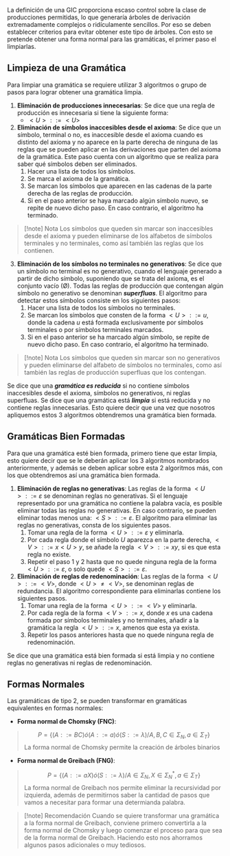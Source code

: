 La definición de una GIC proporciona escaso control sobre la clase de producciones permitidas, lo que generaría árboles de derivación extremadamente complejos o ridículamente sencillos. Por eso se deben establecer criterios para evitar obtener este tipo de árboles. Con esto se pretende obtener una forma normal para las gramáticas, el primer paso el limpiarlas.

## Limpieza de una Gramática

Para limpiar una gramática se requiere utilizar 3 algoritmos o grupo de pasos para lograr obtener una gramática limpia.

1. **Eliminación de producciones innecesarias**: Se dice que una regla de producción es innecesaria si tiene la siguiente forma:
	- $<U>::= <U>$
2. **Eliminación de símbolos inaccesibles desde el axioma**: Se dice que un símbolo, terminal o no, es inaccesible desde el axioma cuando es distinto del axioma y no aparece en la parte derecha de ninguna de las reglas que se pueden aplicar en las derivaciones que parten del axioma de la gramática. Este paso cuenta con un algoritmo que se realiza para saber qué símbolos deben ser eliminados.
	1. Hacer una lista de todos los símbolos.
	2. Se marca el axioma de la gramática.
	3. Se marcan los símbolos que aparecen en las cadenas de la parte derecha de las reglas de producción.
	4. Si en el paso anterior se haya marcado algún símbolo nuevo, se repite de nuevo dicho paso. En caso contrario, el algoritmo ha terminado.

>[!note] Nota
>Los símbolos que queden sin marcar son inaccesibles desde el axioma y pueden eliminarse de los alfabetos de símbolos terminales y no terminales, como así también las reglas que los contienen.

3. **Eliminación de los símbolos no terminales no generativos**: Se dice que un símbolo no terminal es no generativo, cuando el lenguaje generado a partir de dicho símbolo, suponiendo que se trata del axioma, es el conjunto vacío (Ø). Todas las reglas de producción que contengan algún símbolo no generativo se denominan ***superfluas***. El algoritmo para detectar estos símbolos consiste en los siguientes pasos:
	1. Hacer una lista de todos los símbolos no terminales.
	2. Se marcan los símbolos que consten de la forma $<U>::= u$, donde la cadena $u$ está formada exclusivamente por símbolos terminales o por símbolos terminales marcados.
	3. Si en el paso anterior se ha marcado algún símbolo, se repite de nuevo dicho paso. En caso contrario, el algoritmo ha terminado.

>[!note] Nota
>Los símbolos que queden sin marcar son no generativos y pueden eliminarse del alfabeto de símbolos no terminales, como así también las reglas de producción superfluas que los contengan.

Se dice que una ***gramática es reducida*** si no contiene símbolos inaccesibles desde el axioma, símbolos no generativos, ni reglas superfluas. Se dice que una gramática está ***limpia*** si está reducida y no contiene reglas innecesarias. Esto quiere decir que una vez que nosotros apliquemos estos 3 algoritmos obtendremos una gramática bien formada.

## Gramáticas Bien Formadas

Para que una gramática esté bien formada, primero tiene que estar limpia, esto quiere decir que se le deberán aplicar los 3 algoritmos nombrados anteriormente, y además se deben aplicar sobre esta 2 algoritmos más, con los que obtendremos así una gramática bien formada.

1. **Eliminación de reglas no generativas**: Las reglas de la forma $<U>::= \varepsilon$ se denominan reglas no generativas. Si el lenguaje representado por una gramática no contiene la palabra vacía, es posible eliminar todas las reglas no generativas. En caso contrario, se pueden eliminar todas menos una: $<S>::= \varepsilon$. El algoritmo para eliminar las reglas no generativas, consta de los siguientes pasos.
	1. Tomar una regla de la forma $<U>::=\varepsilon$ y eliminarla.
	2. Por cada regla donde el símbolo $U$ aparezca en la parte derecha, $<V>::=x<U>y$, se añade la regla $<V>::=xy$, si es que esta regla no existe.
	3. Repetir el paso 1 y 2 hasta que no quede ninguna regla de la forma $<U>::=\varepsilon$, o solo quede $<S>::= \varepsilon$.
2. **Eliminación de reglas de redenominación**: Las reglas de la forma $<U>::= <V>$, donde $<U>\neq <V>$, se denominan reglas de redundancia. El algoritmo correspondiente para eliminarlas contiene los siguientes pasos.
	1. Tomar una regla de la forma $<U>::=<V>$ y eliminarla.
	2. Por cada regla de la forma $<V>::=x$, donde $x$ es una cadena formada por símbolos terminales y no terminales, añadir a la gramática la regla $<U>::=x$, amenos que esta ya exista.
	3. Repetir los pasos anteriores hasta que no quede ninguna regla de redenominación.

Se dice que una gramática está bien formada si está limpia y no contiene reglas no generativas ni reglas de redenominación.

## Formas Normales

Las gramáticas de tipo 2, se pueden transformar en gramáticas equivalentes en formas normales:

- **Forma normal de Chomsky (FNC)**:
> $$P=\{(A::=BC) ó (A::=a) ó (S::=\lambda) / A,B,C \in Σ_N, a \in Σ_T\}$$
> La forma normal de Chomsky permite la creación de árboles binarios

- **Forma normal de Greibach (FNG)**:
> $$P=\{(A::=aX) ó (S::=\lambda) / A \in Σ_N, X \in Σ^*_N, a \in Σ_T\}$$
> La forma normal de Greibach nos permite eliminar la recursividad por izquierda, además de permitirnos saber la cantidad de pasos que vamos a necesitar para formar una determianda palabra.

>[!note] Recomendación
>Cuando se quiere transformar una gramática a la forma normal de Greibach, conviene primero convertirla a la forma normal de Chomsky y luego comenzar el proceso para que sea de la forma normal de Greibach. Haciendo esto nos ahorramos algunos pasos adicionales o muy tediosos.

